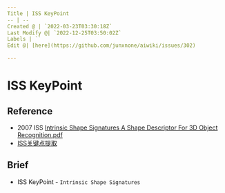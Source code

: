 ```yaml
---
Title | ISS KeyPoint
-- | --
Created @ | `2022-03-23T03:30:18Z`
Last Modify @| `2022-12-25T03:50:02Z`
Labels | ``
Edit @| [here](https://github.com/junxnone/aiwiki/issues/302)

---
```

# ISS KeyPoint

## Reference
- 2007 ISS [Intrinsic Shape Signatures A Shape Descriptor For 3D Object Recognition.pdf](https://github.com/junxnone/aiwiki/files/8329473/IntrinsicShapeSignaturesAShapeDescriptorFor3DObjectRecognition.pdf)
- [ISS关键点提取](https://zhuanlan.zhihu.com/p/353832643)

## Brief
- ISS KeyPoint - `Intrinsic Shape Signatures`
